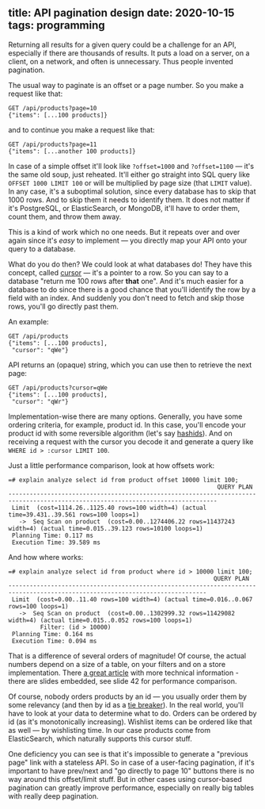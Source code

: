 title: API pagination design
date: 2020-10-15
tags: programming
----

Returning all results for a given query could be a challenge for an API, especially if there are thousands of results. It puts a load on a server, on a client, on a network, and often is unnecessary. Thus people invented pagination.

The usual way to paginate is an offset or a page number. So you make a request like that:

```
GET /api/products?page=10
{"items": [...100 products]}
```

and to continue you make a request like that:

```
GET /api/products?page=11
{"items": [...another 100 products]}
```

In case of a simple offset it'll look like `?offset=1000` and `?offset=1100` — it's the same old soup, just reheated. It'll either go straight into SQL query like `OFFSET 1000 LIMIT 100` or will be multiplied by page size (that `LIMIT` value). In any case, it's a suboptimal solution, since every database has to skip that 1000 rows. And to skip them it needs to identify them. It does not matter if it's PostgreSQL, or ElasticSearch, or MongoDB, it'll have to order them, count them, and throw them away.

This is a kind of work which no one needs. But it repeats over and over again since it's *easy* to implement — you directly map your API onto your query to a database.

What do you do then? We could look at what databases do! They have this concept, called [cursor](https://en.wikipedia.org/wiki/Cursor_(databases)) — it's a pointer to a row. So you can say to a database "return me 100 rows after **that** one". And it's much easier for a database to do since there is a good chance that you'll identify the row by a field with an index. And suddenly you don't need to fetch and skip those rows, you'll go directly past them.

An example:

```
GET /api/products
{"items": [...100 products],
 "cursor": "qWe"}
```

API returns an (opaque) string, which you can use then to retrieve the next page:

```
GET /api/products?cursor=qWe
{"items": [...100 products],
 "cursor": "qWr"}
```

Implementation-wise there are many options. Generally, you have some ordering criteria, for example, product id. In this case, you'll encode your product id with some reversible algorithm (let's say [hashids](https://hashids.org/)). And on receiving a request with the cursor you decode it and generate a query like `WHERE id > :cursor LIMIT 100`.

Just a little performance comparison, look at how offsets work:

```
=# explain analyze select id from product offset 10000 limit 100;
                                                           QUERY PLAN                                                            
---------------------------------------------------------------------------------------------------------------------------------
 Limit  (cost=1114.26..1125.40 rows=100 width=4) (actual time=39.431..39.561 rows=100 loops=1)
   ->  Seq Scan on product  (cost=0.00..1274406.22 rows=11437243 width=4) (actual time=0.015..39.123 rows=10100 loops=1)
 Planning Time: 0.117 ms
 Execution Time: 39.589 ms
```

And how where works:

```
=# explain analyze select id from product where id > 10000 limit 100;
                                                          QUERY PLAN                                                          
------------------------------------------------------------------------------------------------------------------------------
 Limit  (cost=0.00..11.40 rows=100 width=4) (actual time=0.016..0.067 rows=100 loops=1)
   ->  Seq Scan on product  (cost=0.00..1302999.32 rows=11429082 width=4) (actual time=0.015..0.052 rows=100 loops=1)
         Filter: (id > 10000)
 Planning Time: 0.164 ms
 Execution Time: 0.094 ms
```

That is a difference of several orders of magnitude! Of course, the actual numbers depend on a size of a table, on your filters and on a store implementation. There [a great article](https://use-the-index-luke.com/no-offset) with more technical information - there are slides embedded, see slide 42 for performance comparison.

Of course, nobody orders products by an id — you usually order them by some relevancy (and then by id as a [tie breaker](https://stackoverflow.com/a/17330992/46854)). In the real world, you'll have to look at your data to determine what to do. Orders can be ordered by id (as it's monotonically increasing). Wishlist items can be ordered like that as well — by wishlisting time. In our case products come from ElasticSearch, which naturally supports this cursor stuff.

One deficiency you can see is that it's impossible to generate a "previous page" link with a stateless API. So in case of a user-facing pagination, if it's important to have prev/next and "go directly to page 10" buttons there is no way around this offset/limit stuff. But in other cases using cursor-based pagination can greatly improve performance, especially on really big tables with really deep pagination.